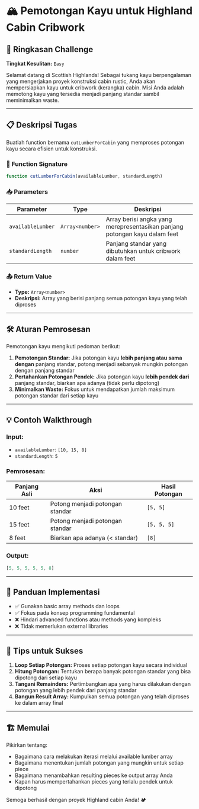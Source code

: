 # 🏔️ Pemotongan Kayu untuk Highland Cabin Cribwork

## 🎯 Ringkasan Challenge
**Tingkat Kesulitan:** `Easy`

Selamat datang di Scottish Highlands! Sebagai tukang kayu berpengalaman yang mengerjakan proyek konstruksi cabin rustic, Anda akan mempersiapkan kayu untuk cribwork (kerangka) cabin. Misi Anda adalah memotong kayu yang tersedia menjadi panjang standar sambil meminimalkan waste.

---

## 📋 Deskripsi Tugas

Buatlah function bernama `cutLumberForCabin` yang memproses potongan kayu secara efisien untuk konstruksi.

### 🔧 Function Signature
```javascript
function cutLumberForCabin(availableLumber, standardLength)
```

### 📥 Parameters

| Parameter | Type | Deskripsi |
|-----------|------|-----------|
| `availableLumber` | `Array<number>` | Array berisi angka yang merepresentasikan panjang potongan kayu dalam feet |
| `standardLength` | `number` | Panjang standar yang dibutuhkan untuk cribwork dalam feet |

### 📤 Return Value
- **Type:** `Array<number>`
- **Deskripsi:** Array yang berisi panjang semua potongan kayu yang telah diproses

---

## 🛠️ Aturan Pemrosesan

Pemotongan kayu mengikuti pedoman berikut:

1. **Pemotongan Standar:** Jika potongan kayu **lebih panjang atau sama dengan** panjang standar, potong menjadi sebanyak mungkin potongan dengan panjang standar
2. **Pertahankan Potongan Pendek:** Jika potongan kayu **lebih pendek dari** panjang standar, biarkan apa adanya (tidak perlu dipotong)
3. **Minimalkan Waste:** Fokus untuk mendapatkan jumlah maksimum potongan standar dari setiap kayu

---

## 💡 Contoh Walkthrough

### Input:
- `availableLumber`: `[10, 15, 8]`
- `standardLength`: `5`

### Pemrosesan:
| Panjang Asli | Aksi | Hasil Potongan |
|-------------|------|----------------|
| 10 feet | Potong menjadi potongan standar | `[5, 5]` |
| 15 feet | Potong menjadi potongan standar | `[5, 5, 5]` |
| 8 feet | Biarkan apa adanya (< standar) | `[8]` |

### Output:
```javascript
[5, 5, 5, 5, 5, 8]
```

---

## 🎯 Panduan Implementasi

- ✅ Gunakan basic array methods dan loops
- ✅ Fokus pada konsep programming fundamental
- ❌ Hindari advanced functions atau methods yang kompleks
- ❌ Tidak memerlukan external libraries

---

## 🧠 Tips untuk Sukses

1. **Loop Setiap Potongan:** Proses setiap potongan kayu secara individual
2. **Hitung Potongan:** Tentukan berapa banyak potongan standar yang bisa dipotong dari setiap kayu
3. **Tangani Remainders:** Pertimbangkan apa yang harus dilakukan dengan potongan yang lebih pendek dari panjang standar
4. **Bangun Result Array:** Kumpulkan semua potongan yang telah diproses ke dalam array final

---

## 🏗️ Memulai

Pikirkan tentang:
- Bagaimana cara melakukan iterasi melalui available lumber array
- Bagaimana menentukan jumlah potongan yang mungkin untuk setiap piece
- Bagaimana menambahkan resulting pieces ke output array Anda
- Kapan harus mempertahankan pieces yang terlalu pendek untuk dipotong

Semoga berhasil dengan proyek Highland cabin Anda! 🏕️

